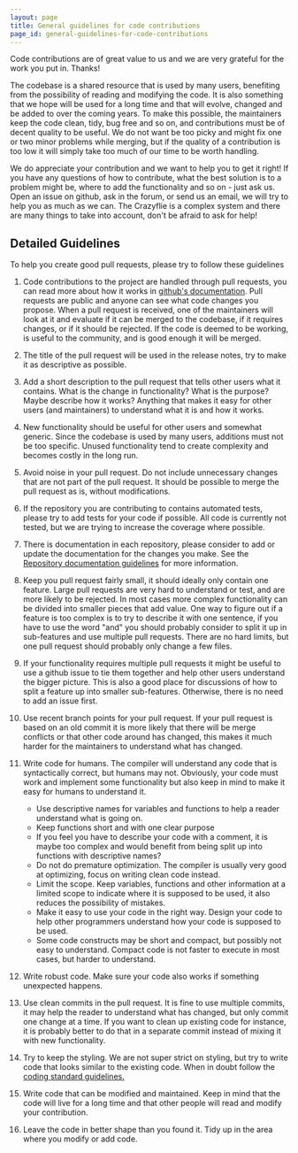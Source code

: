 ```yaml
---
layout: page
title: General guidelines for code contributions
page_id: general-guidelines-for-code-contributions
---
```


Code contributions are of great value to us and we are very grateful for the work you put in. Thanks!

The codebase is a shared resource that is used by many users, benefiting from the possibility
of reading and modifying the code. It is also something that we hope will be used for a long
time and that will evolve, changed and be added to over the coming years. To make this possible,
the maintainers keep the code clean, tidy, bug free and so on, and contributions must
be of decent quality to be useful. We do not want be too picky and might fix one or two minor
problems while merging, but if the quality of a contribution is too low it will simply take
too much of our time to be worth handling.

We do appreciate your contribution and we want to help you to get it right! If you have any questions
of how to contribute, what the best solution is to a problem might be, where to
add the functionality and so on - just ask us. Open an issue on github, ask in the forum, or send us an email, we
will try to help you as much as we can. The Crazyflie is a complex system and there are many things to take
into account, don't be afraid to ask for help!

## Detailed Guidelines

To help you create good pull requests, please try to follow these guidelines

1. Code contributions to the project are handled through pull requests, you can read more about how
it works in [github's documentation](https://help.github.com/articles/about-pull-requests/). Pull requests are public
and anyone can see what code changes you propose. When a pull request is received, one of the
maintainers will look at it and evaluate if it can be merged to the codebase, if it requires
changes, or if it should be rejected. If the code is deemed to be working, is useful to
the community, and is good enough it will be merged.

1. The title of the pull request will be used in the release notes, try to make it as descriptive as
possible.

1. Add a short description to the pull request that tells other users what it contains. What is the change in functionality?
What is the purpose? Maybe describe how it works? Anything that makes it easy for other users
(and maintainers) to understand what it is and how it works.

1. New functionality should be useful for other users and somewhat generic. Since the codebase
is used by many users, additions must not be too specific. Unused functionality tend
to create complexity and becomes costly in the long run.

1. Avoid noise in your pull request. Do not include unnecessary changes that are not part of
the pull request. It should be possible to merge the pull request as is, without
modifications.

1. If the repository you are contributing to contains automated tests, please try to
add tests for your code if possible. All code is currently not tested, but we are trying
to increase the coverage where possible.

1. There is documentation in each repository, please consider to add or update the documentation
for the changes you make. See the [Repository documentation guidelines](../repo-doc-guidelines)
for more information.

1. Keep you pull request fairly small, it should ideally only contain one feature.
Large pull requests are very hard to understand or test, and are more likely to be
rejected. In most cases more complex functionality can be divided into smaller pieces that
add value. One way to figure out if a feature is too complex is to try to describe it
with one sentence, if you have to use the word "and" you should probably consider to split
it up in sub-features and use multiple pull requests.
There are no hard limits, but one pull request should probably only change a few files.

1. If your functionality requires multiple pull requests it might be useful to
use a github issue to tie them together and help other users understand the bigger
picture. This is also a good place for discussions of how to split a feature up into
smaller sub-features. Otherwise, there is no need to add an issue first.

1. Use recent branch points for your pull request. If your pull request is based on an old
commit it is more likely that there will be merge conflicts or that other code around has
changed, this makes it much harder for the maintainers to understand what has changed.

1. Write code for humans. The compiler will understand any code that is syntactically correct,
but humans may not. Obviously, your code must work and implement some functionality but also keep
in mind to make it easy for humans to understand it.
    * Use descriptive names for variables and functions to help a reader understand what is going on.
    * Keep functions short and with one clear purpose
    * If you feel you have to describe your code with a comment, it is maybe too complex and
    would benefit from being split up into functions with descriptive names?
    * Do not do premature optimization. The compiler is usually very good at optimizing,
    focus on writing clean code instead.
    * Limit the scope. Keep variables, functions and other information at a limited scope to
    indicate where it is supposed to be used, it also reduces the possibility of mistakes.
    * Make it easy to use your code in the right way. Design your code to help other
    programmers understand how your code is supposed to be used.
    * Some code constructs may be short and compact, but possibly not easy to understand.
    Compact code is not faster to execute in most cases, but harder to understand.

1. Write robust code. Make sure your code also works if something unexpected happens.

1. Use clean commits in the pull request. It is fine to use multiple commits, it may help
the reader to understand what has changed, but only commit one change at
a time. If you want to clean up existing code for instance, it is probably better to do
that in a separate commit instead of mixing it with new functionality.

1. Try to keep the styling. We are not super strict on styling, but try to write code
that looks similar to the existing code. When in doubt follow the [coding standard guidelines.](coding-standards.md)

1. Write code that can be modified and maintained. Keep in mind that the code will
live for a long time and that other people will read and modify your contribution.

1. Leave the code in better shape than you found it. Tidy up in the area where
you modify or add code.

